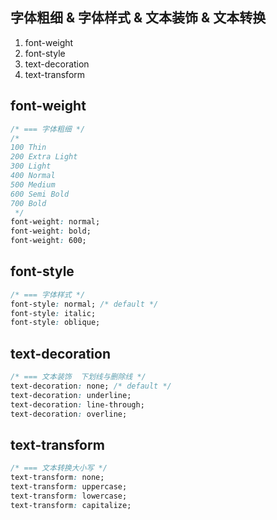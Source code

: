 
## 字体粗细 & 字体样式 & 文本装饰 & 文本转换
1. font-weight
2. font-style
3. text-decoration
4. text-transform

## font-weight
```css
/* === 字体粗细 */
/* 
100 Thin
200 Extra Light
300 Light
400 Normal
500 Medium
600 Semi Bold
700 Bold
 */
font-weight: normal; 
font-weight: bold;
font-weight: 600;
```

## font-style
```css
/* === 字体样式 */
font-style: normal; /* default */
font-style: italic;
font-style: oblique;
```

## text-decoration
```css
/* === 文本装饰  下划线与删除线 */
text-decoration: none; /* default */
text-decoration: underline;
text-decoration: line-through;
text-decoration: overline;
```

## text-transform
```css
/* === 文本转换大小写 */
text-transform: none;
text-transform: uppercase;
text-transform: lowercase;
text-transform: capitalize;
```